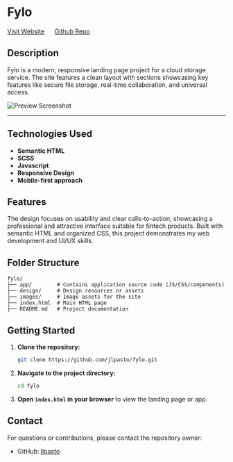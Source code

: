 # Fylo

[Visit Website](https://jlpasto.github.io/fylo/) &nbsp;&nbsp;&nbsp;&nbsp; [Github Repo](https://github.com/jlpasto/fylo.git)

## Description
Fylo is a modern, responsive landing page project for a cloud storage service. The site features a clean layout with sections showcasing key features like secure file storage, real-time collaboration, and universal access.

![Preview Screenshot](/images/website/fylo-preview.jpg)

---

## Technologies Used

- **Semantic HTML**
- **SCSS**
- **Javascript**
- **Responsive Design**
- **Mobile-first approach**

## Features
The design focuses on usability and clear calls-to-action, showcasing a professional and attractive interface suitable for fintech products. Built with semantic HTML and organized CSS, this project demonstrates my web development and UI/UX skills.

## Folder Structure

```
fylo/
├── app/        # Contains application source code (JS/CSS/components)
├── design/     # Design resources or assets
├── images/     # Image assets for the site
├── index.html  # Main HTML page
├── README.md   # Project documentation
```

## Getting Started

1. **Clone the repository:**
   ```bash
   git clone https://github.com/jlpasto/fylo.git
   ```
2. **Navigate to the project directory:**
   ```bash
   cd fylo
   ```
3. **Open `index.html` in your browser** to view the landing page or app.

## Contact

For questions or contributions, please contact the repository owner:

- GitHub: [jlpasto](https://github.com/jlpasto)
